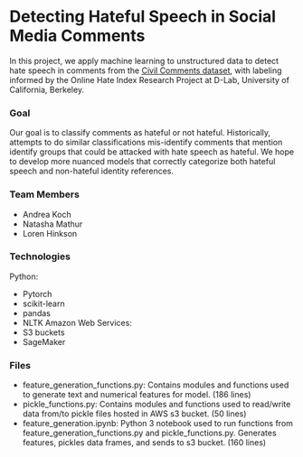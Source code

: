 # Detecting Hateful Speech in Social Media Comments

In this project, we apply machine learning to unstructured data to detect hate speech in comments from the [Civil Comments dataset](https://www.kaggle.com/c/jigsaw-unintended-bias-in-toxicity-classification), with labeling informed by the Online Hate Index Research Project at D-Lab, University of California, Berkeley.

### Goal
Our goal is to classify comments as hateful or not hateful. Historically, attempts to do similar classifications mis-identify comments that mention identify groups that could be attacked with hate speech as hateful. We hope to develop more nuanced models that correctly categorize both hateful speech and non-hateful identity references.

### Team Members
- Andrea Koch
- Natasha Mathur
- Loren Hinkson

### Technologies
Python:
  - Pytorch
  - scikit-learn
  - pandas
  - NLTK
Amazon Web Services:
  - S3 buckets
  - SageMaker

### Files
- feature_generation_functions.py:  Contains modules and functions used to generate text and numerical features for model. (186 lines)
- pickle_functions.py:  Contains modules and functions used to read/write data from/to pickle files hosted in AWS s3 bucket. (50 lines)
- feature_generation.ipynb:  Python 3 notebook used to run functions from feature_generation_functions.py and pickle_functions.py.  Generates features, pickles data frames, and sends to s3 bucket. (160 lines)
